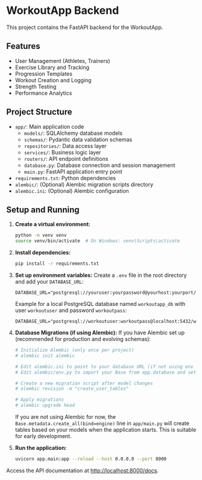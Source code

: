 # WorkoutApp Backend

This project contains the FastAPI backend for the WorkoutApp.

## Features

- User Management (Athletes, Trainers)
- Exercise Library and Tracking
- Progression Templates
- Workout Creation and Logging
- Strength Testing
- Performance Analytics

## Project Structure

- `app/`: Main application code
  - `models/`: SQLAlchemy database models
  - `schemas/`: Pydantic data validation schemas
  - `repositories/`: Data access layer
  - `services/`: Business logic layer
  - `routers/`: API endpoint definitions
  - `database.py`: Database connection and session management
  - `main.py`: FastAPI application entry point
- `requirements.txt`: Python dependencies
- `alembic/`: (Optional) Alembic migration scripts directory
- `alembic.ini`: (Optional) Alembic configuration

## Setup and Running

1.  **Create a virtual environment:**
    ```bash
    python -m venv venv
    source venv/bin/activate  # On Windows: venv\Scripts\activate
    ```

2.  **Install dependencies:**
    ```bash
    pip install -r requirements.txt
    ```

3.  **Set up environment variables:**
    Create a `.env` file in the root directory and add your `DATABASE_URL`:
    ```env
    DATABASE_URL="postgresql://youruser:yourpassword@yourhost:yourport/yourdatabase"
    ```
    Example for a local PostgreSQL database named `workoutapp_db` with user `workoutuser` and password `workoutpass`:
    ```env
    DATABASE_URL="postgresql://workoutuser:workoutpass@localhost:5432/workoutapp_db"
    ```

4.  **Database Migrations (if using Alembic):**
    If you have Alembic set up (recommended for production and evolving schemas):
    ```bash
    # Initialize Alembic (only once per project)
    # alembic init alembic
    
    # Edit alembic.ini to point to your database URL (if not using env var directly in env.py)
    # Edit alembic/env.py to import your Base from app.database and set target_metadata = Base.metadata
    
    # Create a new migration script after model changes
    # alembic revision -m "create_user_tables"
    
    # Apply migrations
    # alembic upgrade head
    ```
    If you are not using Alembic for now, the `Base.metadata.create_all(bind=engine)` line in `app/main.py` will create tables based on your models when the application starts. This is suitable for early development.

5.  **Run the application:**
    ```bash
    uvicorn app.main:app --reload --host 0.0.0.0 --port 8000
    ```

Access the API documentation at [http://localhost:8000/docs](http://localhost:8000/docs).

